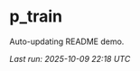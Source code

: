 # p_train

Auto-updating README demo.

<!--START_SECTION:status-->
_Last run: 2025-10-09 22:18 UTC_
<!--END_SECTION:status-->





























































































































































































































































































































































































































































































































































































































































































































































































































































































































































































































































































































































































